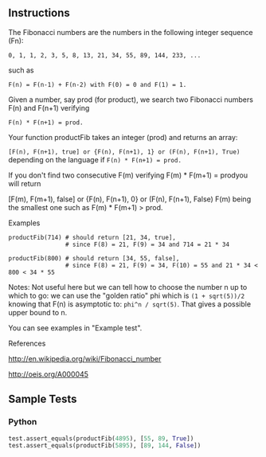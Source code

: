 ## Instructions
The Fibonacci numbers are the numbers in the following integer sequence (Fn):

`0, 1, 1, 2, 3, 5, 8, 13, 21, 34, 55, 89, 144, 233, ...`

such as

`F(n) = F(n-1) + F(n-2) with F(0) = 0 and F(1) = 1.`

Given a number, say prod (for product), we search two Fibonacci numbers F(n) and F(n+1) verifying

`F(n) * F(n+1) = prod.`

Your function productFib takes an integer (prod) and returns an array:

`[F(n), F(n+1), true] or {F(n), F(n+1), 1} or (F(n), F(n+1), True)`
depending on the language if `F(n) * F(n+1) = prod.`

If you don't find two consecutive F(m) verifying F(m) * F(m+1) = prodyou will return

[F(m), F(m+1), false] or {F(n), F(n+1), 0} or (F(n), F(n+1), False)
F(m) being the smallest one such as F(m) * F(m+1) > prod.

Examples
~~~
productFib(714) # should return [21, 34, true], 
                # since F(8) = 21, F(9) = 34 and 714 = 21 * 34

productFib(800) # should return [34, 55, false], 
                # since F(8) = 21, F(9) = 34, F(10) = 55 and 21 * 34 < 800 < 34 * 55
~~~
Notes: Not useful here but we can tell how to choose the number n up to which to go: we can use the "golden ratio" phi which is `(1 + sqrt(5))/2` knowing that F(n) is asymptotic to: `phi^n / sqrt(5)`. That gives a possible upper bound to n.

You can see examples in "Example test".

References

http://en.wikipedia.org/wiki/Fibonacci_number

http://oeis.org/A000045

## Sample Tests

### Python

~~~ py
test.assert_equals(productFib(4895), [55, 89, True])
test.assert_equals(productFib(5895), [89, 144, False])
~~~